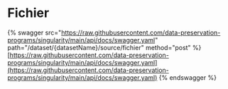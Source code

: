 # Fichier

{% swagger src="https://raw.githubusercontent.com/data-preservation-programs/singularity/main/api/docs/swagger.yaml" path="/dataset/{datasetName}/source/fichier" method="post" %}
[https://raw.githubusercontent.com/data-preservation-programs/singularity/main/api/docs/swagger.yaml](https://raw.githubusercontent.com/data-preservation-programs/singularity/main/api/docs/swagger.yaml)
{% endswagger %}
